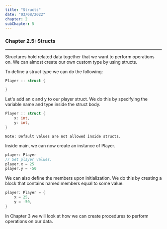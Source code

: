 ```yaml
---
title: "Structs"
date: "03/08/2022"
chapter: 2
subChapter: 5
---
```


### Chapter 2.5: Structs
---

Structures hold related data together that we want to perform operations on.
 We can almost create our own custom type by using structs.

To define a struct type we can do the following:
```cpp
Player :: struct {

}
```

Let's add an x and y to our player struct. We do this by specifying the variable name and type inside the struct body.
```cpp
Player :: struct {
    x: int,
    y: int,
}
```

```shell
Note: Default values are not allowed inside structs.
```

Inside main, we can now create an instance of Player.
```cpp
player: Player
// Set player values.
player.x = 25
player.y = -50
```

We can also define the members upon initialization. We do this by creating a block that contains named members equal to some value.
```cpp
player: Player = {
    x = 25,
    y = -50,
}
```

In Chapter 3 we will look at how we can create procedures to perform operations on our data.
